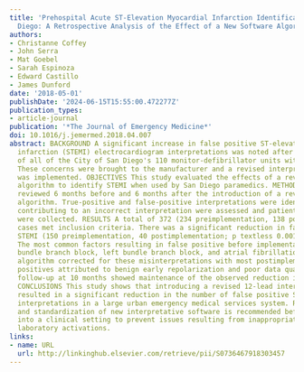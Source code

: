 ```yaml
---
title: 'Prehospital Acute ST-Elevation Myocardial Infarction Identification in San
  Diego: A Retrospective Analysis of the Effect of a New Software Algorithm'
authors:
- Christanne Coffey
- John Serra
- Mat Goebel
- Sarah Espinoza
- Edward Castillo
- James Dunford
date: '2018-05-01'
publishDate: '2024-06-15T15:55:00.472277Z'
publication_types:
- article-journal
publication: '*The Journal of Emergency Medicine*'
doi: 10.1016/j.jemermed.2018.04.007
abstract: BACKGROUND A significant increase in false positive ST-elevation myocardial
  infarction (STEMI) electrocardiogram interpretations was noted after replacement
  of all of the City of San Diego's 110 monitor-defibrillator units with a new brand.
  These concerns were brought to the manufacturer and a revised interpretive algorithm
  was implemented. OBJECTIVES This study evaluated the effects of a revised interpretation
  algorithm to identify STEMI when used by San Diego paramedics. METHODS Data were
  reviewed 6 months before and 6 months after the introduction of a revised interpretation
  algorithm. True-positive and false-positive interpretations were identified. Factors
  contributing to an incorrect interpretation were assessed and patient demographics
  were collected. RESULTS A total of 372 (234 preimplementation, 138 postimplementation)
  cases met inclusion criteria. There was a significant reduction in false positive
  STEMI (150 preimplementation, 40 postimplementation; p textless 0.001) after implementation.
  The most common factors resulting in false positive before implementation were right
  bundle branch block, left bundle branch block, and atrial fibrillation. The new
  algorithm corrected for these misinterpretations with most postimplementation false
  positives attributed to benign early repolarization and poor data quality. Subsequent
  follow-up at 10 months showed maintenance of the observed reduction in false positives.
  CONCLUSIONS This study shows that introducing a revised 12-lead interpretive algorithm
  resulted in a significant reduction in the number of false positive STEMI electrocardiogram
  interpretations in a large urban emergency medical services system. Rigorous testing
  and standardization of new interpretative software is recommended before introduction
  into a clinical setting to prevent issues resulting from inappropriate cardiac catheterization
  laboratory activations.
links:
- name: URL
  url: http://linkinghub.elsevier.com/retrieve/pii/S0736467918303457
---
```

